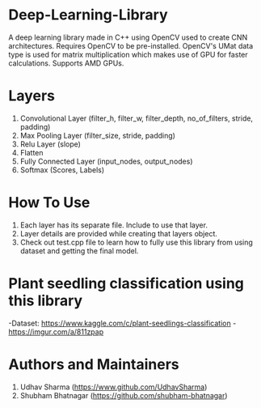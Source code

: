 # Deep-Learning-Library
A deep learning library made in C++ using OpenCV used to create CNN architectures.
Requires OpenCV to be pre-installed.
OpenCV's UMat data type is used for matrix multiplication which makes use of GPU for faster calculations.
Supports AMD GPUs.

#  Layers

1. Convolutional Layer (filter_h, filter_w, filter_depth, no_of_filters, stride, padding)
2. Max Pooling Layer (filter_size, stride, padding)
3. Relu Layer (slope)
4. Flatten
5. Fully Connected Layer (input_nodes, output_nodes)
6. Softmax (Scores, Labels)

# How To Use

1. Each layer has its separate file. Include to use that layer.
2. Layer details are provided while creating that layers object.
3. Check out test.cpp file to learn how to fully use this library from using dataset and getting the final model.

# Plant seedling classification using this library

-Dataset: https://www.kaggle.com/c/plant-seedlings-classification
-https://imgur.com/a/811zpap

# Authors and Maintainers

1. Udhav Sharma (https://www.github.com/UdhavSharma)
2. Shubham Bhatnagar (https://github.com/shubham-bhatnagar)
